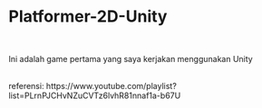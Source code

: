 <h1>Platformer-2D-Unity</h1>
<br>
<p>Ini adalah game pertama yang saya kerjakan menggunakan Unity</p>
<br>
referensi:
https://www.youtube.com/playlist?list=PLrnPJCHvNZuCVTz6lvhR81nnaf1a-b67U


